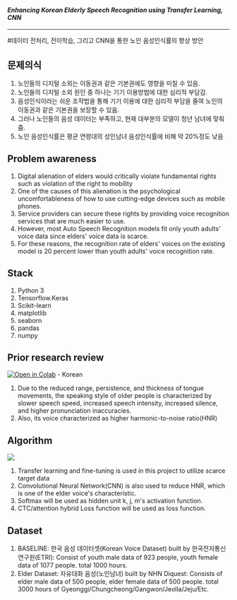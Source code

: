#### ***Enhancing Korean Elderly Speech Recognition using Transfer Learning, CNN***
---
#데이터 전처리, 전이학습, 그리고 CNN을 통한 노인 음성인식률의 향상 방안

## 문제의식
1. 노인들의 디지털 소외는 이동권과 같은 기본권에도 영향을 미칠 수 있음.
2. 노인들의 디지털 소외 원인 중 하나는 기기 이용방법에 대한 심리적 부담감.
3. 음성인식이라는 쉬운 조작법을 통해 기기 이용에 대한 심리적 부담을 줄여 노인의 이동권과 같은 기본권을 보장할 수 있음.
4. 그러나 노인들의 음성 데이터는 부족하고, 현재 대부분의 모델이 청년 남녀에 맞춰줌.
5. 노인 음성인식률은 평균 연령대의 성인남녀 음성인식률에 비해 약 20%정도 낮음

## Problem awareness
1. Digital alienation of elders would critically violate fundamental rights such as violation of the right to mobility
2. One of the causes of this alienation is the psychological uncomfortableness of how to use cutting-edge devices such as mobile phones.
3. Service providers can secure these rights by providing voice recognition services that are much easier to use.
4. However, most Auto Speech Recognition models fit only youth adults' voice data since elders' voice data is scarce.
5. For these reasons, the recognition rate of elders' voices on the existing model is 20 percent lower than youth adults' voice recognition rate.

## Stack
1. Python 3
2. Tensorflow.Keras
3. Scikit-learn
4. matplotlib
5. seaborn
6. pandas
7. numpy

## Prior research review
<a href="https://drive.google.com/file/d/17soL9L7CqMF4sI-pPxCOhN2IqwyoxrhG/view?usp=sharing" target="_parent"><img src="https://colab.research.google.com/assets/colab-badge.svg" alt="Open in Colab"/></a> - Korean

1. Due to the reduced range, persistence, and thickness of tongue movements, the speaking style of older people is characterized by slower speech speed, increased speech intensity, increased silence, and higher pronunciation inaccuracies.
2. Also, its voice characterized as higher harmonic-to-noise ratio(HNR)

## Algorithm
<img src="https://img1.daumcdn.net/thumb/R1280x0/?scode=mtistory2&fname=https%3A%2F%2Fblog.kakaocdn.net%2Fdn%2FcUS1cn%2Fbtq8wKuDKQd%2FvyMTirbz1pN94R7kOhwtbk%2Fimg.png">

1. Transfer learning and fine-tuning is used in this project to utilize scarce target data
2. Convolutional Neural Network(CNN) is also used to reduce HNR, which is one of the elder voice's characteristic.
3. Softmax will be used as hidden unit k, j, m's activation function.
4. CTC/attention hybrid Loss function will be used as loss function.

## Dataset
1. BASELINE: 한국 음성 데이터셋(Korean Voice Dataset) built by 한국전자통신연구원(ETRI): Consist of youth male data of 923 people, youth female data of 1077 people. total 1000 hours.
2. Elder Dataset: 자유대화 음성(노인남녀) built by NHN Diquest: Consists of elder male data of 500 people, elder female data of 500 people. total 3000 hours of Gyeonggi/Chungcheong/Gangwon/Jeolla/Jeju/Etc.
